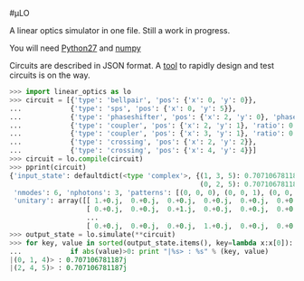 #μLO

A linear optics simulator in one file. Still a work in progress.

You will need [Python27](https://www.python.org/download/releases/2.7/) and [numpy](http://www.lfd.uci.edu/~gohlke/pythonlibs/#numpy)

Circuits are described in JSON format. A [tool](http://github.com/peteshadbolt/lojs) to rapidly design and test circuits is on the way.

```python
>>> import linear_optics as lo
>>> circuit = [{'type': 'bellpair', 'pos': {'x': 0, 'y': 0}},
...            {'type': 'sps', 'pos': {'x': 0, 'y': 5}},
...            {'type': 'phaseshifter', 'pos': {'x': 2, 'y': 0}, 'phase':0},
...            {'type': 'coupler', 'pos': {'x': 2, 'y': 1}, 'ratio': 0.5},
...            {'type': 'coupler', 'pos': {'x': 3, 'y': 1}, 'ratio': 0.5},
...            {'type': 'crossing', 'pos': {'x': 2, 'y': 2}},
...            {'type': 'crossing', 'pos': {'x': 4, 'y': 4}}]
>>> circuit = lo.compile(circuit)
>>> pprint(circuit)
{'input_state': defaultdict(<type 'complex'>, {(1, 3, 5): 0.70710678118654746,
                                               (0, 2, 5): 0.70710678118654746}),
 'nmodes': 6, 'nphotons': 3, 'patterns': [(0, 0, 0), (0, 0, 1), (0, 0, 2), ... (5, 5, 5)],
 'unitary': array([[ 1.+0.j,  0.+0.j,  0.+0.j,  0.+0.j,  0.+0.j,  0.+0.j],
                   [ 0.+0.j,  0.+0.j,  0.+1.j,  0.+0.j,  0.+0.j,  0.+0.j],
                   ...
                   [ 0.+0.j,  0.+0.j,  0.+0.j,  1.+0.j,  0.+0.j,  0.+0.j]])}
>>> output_state = lo.simulate(**circuit)
>>> for key, value in sorted(output_state.items(), key=lambda x:x[0]):
...            if abs(value)>0: print "|%s> : %s" % (key, value)
|(0, 1, 4)> : 0.707106781187j
|(2, 4, 5)> : 0.707106781187j
```

